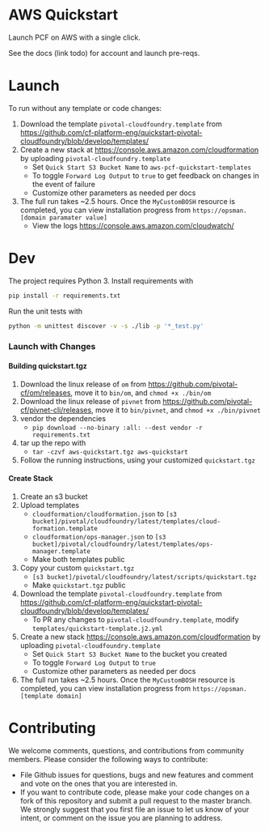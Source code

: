 # AWS Quickstart

Launch PCF on AWS with a single click.

See the docs (link todo) for account and launch pre-reqs.

# Launch
To run without any template or code changes:

1. Download the template `pivotal-cloudfoundry.template` from https://github.com/cf-platform-eng/quickstart-pivotal-cloudfoundry/blob/develop/templates/
1. Create a new stack at https://console.aws.amazon.com/cloudformation by uploading `pivotal-cloudfoundry.template`
    * Set `Quick Start S3 Bucket Name` to `aws-pcf-quickstart-templates`
    * To toggle `Forward Log Output` to `true` to get feedback on changes in the event of failure
    * Customize other parameters as needed per docs     
1. The full run takes ~2.5 hours. Once the `MyCustomBOSH` resource is completed, you can view installation progress from `https://opsman.[domain paramater value]`
    * View the logs https://console.aws.amazon.com/cloudwatch/

# Dev

The project requires Python 3. Install requirements with

```bash
pip install -r requirements.txt
```

Run the unit tests with
```bash
python -m unittest discover -v -s ./lib -p '*_test.py'
```

### Launch with Changes

#### Building quickstart.tgz
1. Download the linux release of `om` from https://github.com/pivotal-cf/om/releases, move it to `bin/om`, and `chmod +x ./bin/om`
1. Download the linux release of `pivnet` from https://github.com/pivotal-cf/pivnet-cli/releases, move it to `bin/pivnet`, and `chmod +x ./bin/pivnet`
1. vendor the dependencies
    * `pip download --no-binary :all: --dest vendor -r requirements.txt`
1. tar up the repo with
    * `tar -czvf aws-quickstart.tgz aws-quickstart`
1. Follow the running instructions, using your customized `quickstart.tgz`

#### Create Stack
1. Create an s3 bucket
1. Upload templates
    * `cloudformation/cloudformation.json` to `[s3 bucket]/pivotal/cloudfoundry/latest/templates/cloud-formation.template`
    * `cloudformation/ops-manager.json` to  `[s3 bucket]/pivotal/cloudfoundry/latest/templates/ops-manager.template`
    * Make both templates public
1. Copy your custom `quickstart.tgz`
    * `[s3 bucket]/pivotal/cloudfoundry/latest/scripts/quickstart.tgz`
    * Make `quickstart.tgz` public
1. Download the template `pivotal-cloudfoundry.template` from https://github.com/cf-platform-eng/quickstart-pivotal-cloudfoundry/blob/develop/templates/
    * To PR any changes to `pivotal-cloudfoundry.template`, modify `templates/quickstart-template.j2.yml` 
1. Create a new stack https://console.aws.amazon.com/cloudformation by uploading `pivotal-cloudfoundry.template`
    * Set `Quick Start S3 Bucket Name` to the bucket you created
    * To toggle `Forward Log Output` to `true`
    * Customize other parameters as needed per docs     
1. The full run takes ~2.5 hours. Once the `MyCustomBOSH` resource is completed, you can view installation progress from `https://opsman.[template domain]`

# Contributing
We welcome comments, questions, and contributions from community members. Please consider the following ways to contribute:

* File Github issues for questions, bugs and new features and comment and vote on the ones that you are interested in.
* If you want to contribute code, please make your code changes on a fork of this repository and submit a pull request to the master branch. We strongly suggest that you first file an issue to let us know of your intent, or comment on the issue you are planning to address.

